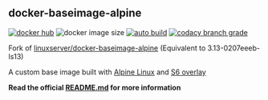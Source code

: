 ## docker-baseimage-alpine

[![docker hub](https://img.shields.io/badge/docker_hub-link-blue?style=for-the-badge&logo=docker)](https://hub.docker.com/r/vcxpz/baseimage-alpine) ![docker image size](https://img.shields.io/docker/image-size/vcxpz/baseimage-alpine?style=for-the-badge&logo=docker) [![auto build](https://img.shields.io/badge/docker_builds-automated-blue?style=for-the-badge&logo=docker?color=d1aa67)](https://github.com/hydazz/docker-baseimage-alpine/actions?query=workflow%3A"Auto+Builder+CI") [![codacy branch grade](https://img.shields.io/codacy/grade/8416508fb00e42d6a34c984d9d894184/main?style=for-the-badge&logo=codacy)](https://app.codacy.com/gh/hydazz/docker-baseimage-alpine)

Fork of [linuxserver/docker-baseimage-alpine](https://github.com/linuxserver/docker-baseimage-alpine/) (Equivalent to 3.13-0207eeeb-ls13)

A custom base image built with [Alpine Linux][appurl] and [S6 overlay][s6overlay]

**Read the official [README.md](https://github.com/linuxserver/docker-baseimage-alpine/) for more information**

[appurl]: https://alpinelinux.org
[s6overlay]: https://github.com/just-containers/s6-overlay
